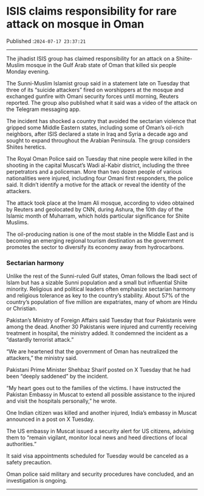 # ISIS claims responsibility for rare attack on mosque in Oman

Published :`2024-07-17 23:37:21`

---

The jihadist ISIS group has claimed responsibility for an attack on a Shiite-Muslim mosque in the Gulf Arab state of Oman that killed six people Monday evening.

The Sunni-Muslim Islamist group said in a statement late on Tuesday that three of its “suicide attackers” fired on worshippers at the mosque and exchanged gunfire with Omani security forces until morning, Reuters reported. The group also published what it said was a video of the attack on the Telegram  messaging app.

The incident has shocked a country that avoided the sectarian violence that gripped some Middle Eastern states, including some of Oman’s oil-rich neighbors, after ISIS declared a state in Iraq and Syria a decade ago and sought to expand throughout the Arabian Peninsula. The group considers Shiites heretics.

The Royal Oman Police said on Tuesday that nine people were killed in the shooting in the capital Muscat’s Wadi al-Kabir district, including the three perpetrators and a policeman. More than two dozen people of various nationalities were injured, including four Omani first responders, the police said. It didn’t identify a motive for the attack or reveal the identity of the attackers.

The attack took place at the Imam Ali mosque, according to video obtained by Reuters and geolocated by CNN, during Ashura, the 10th day of the Islamic month of Muharram, which holds particular significance for Shiite Muslims.

The oil-producing nation is one of the most stable in the Middle East and is becoming an emerging regional tourism destination as the government promotes the sector to diversify its economy away from hydrocarbons.

### Sectarian harmony

Unlike the rest of the Sunni-ruled Gulf states, Oman follows the Ibadi sect of Islam but has a sizable Sunni population and a small but influential Shiite minority. Religious and political leaders often emphasize sectarian harmony and religious tolerance as key to the country’s stability. About 57% of the country’s population of five million are expatriates, many of whom are Hindu or Christian.

Pakistan’s Ministry of Foreign Affairs said Tuesday that four Pakistanis were among the dead. Another 30 Pakistanis were injured and currently receiving treatment in hospital, the ministry added. It condemned the incident as a “dastardly terrorist attack.”

“We are heartened that the government of Oman has neutralized the attackers,” the ministry said.

Pakistani Prime Minister Shehbaz Sharif posted on X Tuesday that he had been “deeply saddened” by the incident.

“My heart goes out to the families of the victims. I have instructed the Pakistan Embassy in Muscat to extend all possible assistance to the injured and visit the hospitals personally,” he wrote.

One Indian citizen was killed and another injured, India’s embassy in Muscat announced in a post on X Tuesday.

The US embassy in Muscat issued a security alert for US citizens, advising them to “remain vigilant, monitor local news and heed directions of local authorities.”

It said visa appointments scheduled for Tuesday would be canceled as a safety precaution.

Oman police said military and security procedures have concluded, and an investigation is ongoing.

---

